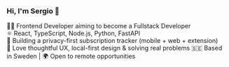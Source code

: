 ### Hi, I'm Sergio 👋

👨‍💻 Frontend Developer aiming to become a Fullstack Developer  
⚛️ React, TypeScript, Node.js, Python, FastAPI  
🧩 Building a privacy-first subscription tracker (mobile + web + extension)  
🎯 Love thoughtful UX, local-first design & solving real problems
🇸🇪 Based in Sweden | 🌍 Open to remote opportunities
<!---
serfoll/serfoll is a ✨ special ✨ repository because its `README.md` (this file) appears on your GitHub profile.
You can click the Preview link to take a look at your changes.
--->
